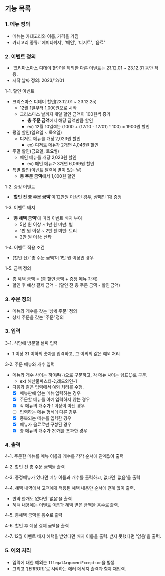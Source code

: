 ## 기능 목록

### 1. 메뉴 정의
- 메뉴는 카테고리와 이름, 가격을 가짐 
- 카테고리 종류: '에피타이저', '메인', '디저트', '음료'

### 2. 이벤트 정의
- '크리마스마스 디데이 할인'을 제외한 다른 이벤트는 23.12.01 ~ 23.12.31 동안 적용.
- 시작 날짜 정의: 2023/12/01

1-1. 할인 이벤트 
- 크리스마스 디데이 할인(23.12.01 ~ 23.12.25)
  - 12월 1일부터 1,000원으로 시작
  - 크리스마스 날까지 매일 할인 금액이 100원씩 증가
    - **총 주문 금액**에서 해당 금액만큼 할인
    - ex) 12월 10일에는 (1000 + (12/10 - 12/01) * 100) = 1900원 할인
- 평일 할인(일요일 ~ 목요일)
  - 디저트 메뉴를 개당 2,023원 할인
    - ex) 디저트 메뉴가 2개면 4,046원 할인
- 주말 할인(금요일, 토요일)
  - 메인 메뉴를 개당 2,023원 할인
    - ex) 메인 메뉴가 3개면 6,069원 할인
- 특별 할인(이벤트 달력에 별이 있는 날)
  - **총 주문 금액**에서 1,000원 할인

1-2. 증정 이벤트
- '**할인 전 총 주문 금액**'이 12만원 이상인 경우, 샴페인 1개 증정

1-3. 이벤트 배지
- '**총 혜택 금액**'에 따라 이벤트 배지 부여
  - 5천 원 이상 ~ 1만 원 미만: 별
  - 1만 원 이상 ~ 2만 원 미만: 트리
  - 2만 원 이상: 산타

1-4. 이벤트 적용 조건
- (할인 전) '총 주문 금액'이 1만 원 이상인 경우

1-5. 금액 정의
- 총 혜택 금액 = (총 할인 금액 + 증정 메뉴 가격) 
- 할인 후 예상 결제 금액 = (할인 전 총 주문 금액 - 할인 금액)

### 3. 주문 정의
- 메뉴와 개수를 갖는 '상세 주문' 정의
- 상세 주문을 갖는 '주문' 정의

### 3. 입력
3-1. 식당에 방문할 날짜 입력
- 1 이상 31 이하의 숫자를 입력하고, 그 이외의 값은 예외 처리

3-2. 주문 메뉴와 개수 입력
- 메뉴와 개수 사이는 하이픈(-)으로 구분하고, 각 메뉴 사이는 쉼표(,)로 구분.
  - ex) 해산물파스타-2,레드와인-1
- 다음과 같은 입력에서 예외 처리를 수행.
  - [x] 메뉴판에 없는 메뉴 입력하는 경우
  - [x] 주문할 메뉴를 아예 입력하지 않는 경우
  - [x] 각 메뉴의 개수가 1 이상이 아닌 경우
  - [ ] 입력하는 메뉴 형식이 다른 경우
  - [x] 중복되는 메뉴를 입력한 경우
  - [x] 메뉴가 음료로만 구성된 경우
  - [x] 총 메뉴의 개수가 20개를 초과한 경우

### 4. 출력
4-1. 주문한 메뉴를 메뉴 이름과 개수를 각각 순서에 관계없이 출력

4-2. 할인 전 총 주문 금액을 출력

4-3. 증정메뉴가 있다면 메뉴 이름과 개수를 출력하고, 없다면 '없음'을 출력

4-4. 혜택 내역에서 고객에게 적용된 혜택 내용만 순서에 관계 없이 출력.
  - 만약 한개도 없다면 '없음'을 출력
  - 혜택 내용에는 이벤트 이름과 혜택 받은 금액을 음수로 출력.

4-5. 총혜택 금액을 음수로 출력

4-6. 할인 후 예상 결제 금액을 출력

4-7. 12월 이벤트 배지 혜택을 받았다면 배지 이름을 출력. 받지 못했다면 '없음'을 출력.

### 5. 예외 처리
- 입력에 대한 예외는 `IllegalArgumentException`을 발생.
- 그리고 '[ERROR]'로 시작하는 에러 메세지 출력과 함께 재입력. 
